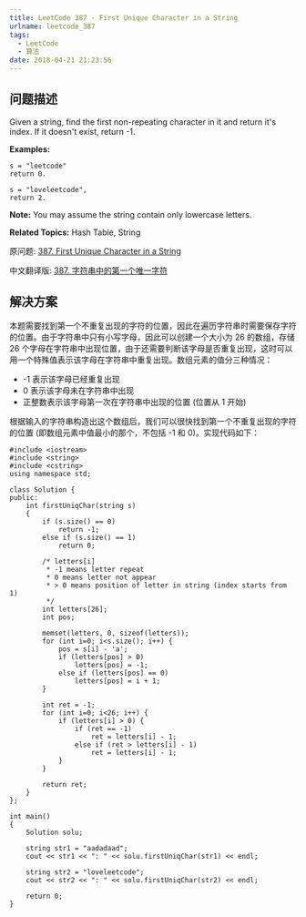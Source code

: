 ```yaml
---
title: LeetCode 387 - First Unique Character in a String
urlname: leetcode_387
tags:
  - LeetCode
  - 算法
date: 2018-04-21 21:23:56
---
```


## 问题描述

Given a string, find the first non-repeating character in it and return it's index. If it doesn't exist, return -1.

__Examples:__

```
s = "leetcode"
return 0.

s = "loveleetcode",
return 2.
```

__Note:__ You may assume the string contain only lowercase letters.

__Related Topics:__ Hash Table, String

原问题: [387. First Unique Character in a String](https://leetcode.com/problems/first-unique-character-in-a-string/description/)

中文翻译版: [387. 字符串中的第一个唯一字符](https://leetcode-cn.com/problems/first-unique-character-in-a-string/description/)

## 解决方案

本题需要找到第一个不重复出现的字符的位置，因此在遍历字符串时需要保存字符的位置。由于字符串中只有小写字母，因此可以创建一个大小为 26 的数组，存储 26 个字母在字符串中出现位置，由于还需要判断该字母是否重复出现，这时可以用一个特殊值表示该字母在字符串中重复出现。数组元素的值分三种情况：

* -1 表示该字母已经重复出现
* 0 表示该字母未在字符串中出现
* 正整数表示该字母第一次在字符串中出现的位置 (位置从 1 开始)

根据输入的字符串构造出这个数组后，我们可以很快找到第一个不重复出现的字符的位置 (即数组元素中值最小的那个，不包括 -1 和 0)。实现代码如下：

```
#include <iostream>
#include <string>
#include <cstring>
using namespace std;

class Solution {
public:
    int firstUniqChar(string s)
    {
        if (s.size() == 0)
            return -1;
        else if (s.size() == 1)
            return 0;

        /* letters[i]
         * -1 means letter repeat
         * 0 means letter not appear
         * > 0 means position of letter in string (index starts from 1)
         */
        int letters[26];
        int pos;

        memset(letters, 0, sizeof(letters));
        for (int i=0; i<s.size(); i++) {
            pos = s[i] - 'a';
            if (letters[pos] > 0)
                letters[pos] = -1;
            else if (letters[pos] == 0)
                letters[pos] = i + 1;
        }

        int ret = -1;
        for (int i=0; i<26; i++) {
            if (letters[i] > 0) {
                if (ret == -1)
                    ret = letters[i] - 1;
                else if (ret > letters[i] - 1)
                    ret = letters[i] - 1;
            }
        }

        return ret;
    }
};

int main()
{
    Solution solu;

    string str1 = "aadadaad";
    cout << str1 << ": " << solu.firstUniqChar(str1) << endl;

    string str2 = "loveleetcode";
    cout << str2 << ": " << solu.firstUniqChar(str2) << endl;

    return 0;
}
```
